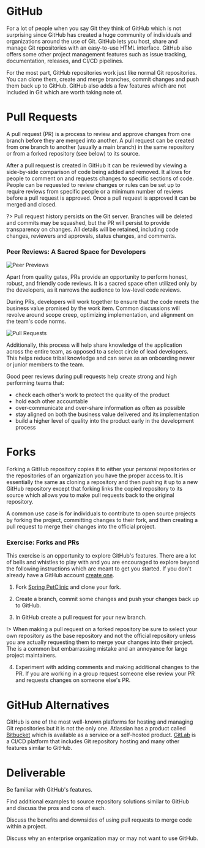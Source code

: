 # GitHub

For a lot of people when you say Git they think of GitHub which is not surprising since GitHub has created a huge community of individuals and organizations around the use of Git. GitHub lets you host, share and manage Git repositories with an easy-to-use HTML interface. GitHub also offers some other project management features such as issue tracking, documentation, releases, and CI/CD pipelines.

For the most part, GitHub repositories work just like normal Git repositories. You can clone them, create and merge branches, commit changes and push them back up to GitHub. GitHub also adds a few features which are not included in Git which are worth taking note of.

# Pull Requests

A pull request (PR) is a process to review and approve changes from one branch before they are merged into another. A pull request can be created from one branch to another (usually a main branch) in the same repository or from a forked repository (see below) to its source. 

After a pull request is created in GitHub it can be reviewed by viewing a side-by-side comparison of code being added and removed. It allows for people to comment on and requests changes to specific sections of code. People can be requested to review changes or rules can be set up to require reviews from specific people or a minimum number of reviews before a pull request is approved. Once a pull request is approved it can be merged and closed.

?> Pull request history persists on the Git server. Branches will be deleted and commits may be squashed, but the PR will persist to provide transparency on changes. All details will be retained, including code changes, reviewers and approvals, status changes, and comments.

### Peer Reviews: A Sacred Space for Developers

![Peer Previews](../img/git-pr.webp ':class=img-center')

Apart from quality gates, PRs provide an opportunity to perform honest, robust, and friendly code reviews. It is a sacred space often utilized only by the developers, as it narrows the audience to low-level code reviews.

During PRs, developers will work together to ensure that the code meets the business value promised by the work item. Common discussions will revolve around scope creep, optimizing implementation, and alignment on the team's code norms.

![Pull Requests](../img/git-peer-review.webp ':class=img-shadow-center')

Additionally, this process will help share knowledge of the application across the entire team, as opposed to a select circle of lead developers. This helps reduce tribal knowledge and can serve as an onboarding newer or junior members to the team.

Good peer reviews during pull requests help create strong and high performing teams that:
- check each other's work to protect the quality of the product
- hold each other accountable
- over-communicate and over-share information as often as possible
- stay aligned on both the business value delivered and its implementation
- build a higher level of quality into the product early in the development process

# Forks

Forking a GitHub repository copies it to either your personal repositories or the repositories of an organization you have the proper access to. It is essentially the same as cloning a repository and then pushing it up to a new GitHub repository except that forking links the copied repository to its source which allows you to make pull requests back to the original repository.

A common use case is for individuals to contribute to open source projects by forking the project, committing changes to their fork, and then creating a pull request to merge their changes into the official project. 

### Exercise: Forks and PRs

This exercise is an opportunity to explore GitHub's features. There are a lot of bells and whistles to play with and you are encouraged to explore beyond the following instructions which are meant to get you started. If you don't already have a GitHub account [create one](https://github.com/join).

1. Fork [Spring PetClinic](https://github.com/spring-projects/spring-petclinic) and clone your fork. 

2. Create a branch, commit some changes and push your changes back up to GitHub.

3. In GitHub create a pull request for your new branch.

!> When making a pull request on a forked repository be sure to select your own repository as the base repository and not the official repository unless you are actually requesting them to merge your changes into their project. The is a common but embarrassing mistake and an annoyance for large project maintainers.

4. Experiment with adding comments and making additional changes to the PR. If you are working in a group request someone else review your PR and requests changes on someone else's PR.

# GitHub Alternatives

GitHub is one of the most well-known platforms for hosting and managing Git repositories but it is not the only one. Atlassian has a product called [Bitbucket](https://bitbucket.org/product) which is available as a service or a self-hosted product. [GitLab](https://about.gitlab.com/stages-devops-lifecycle/) is a CI/CD platform that includes Git repository hosting and many other features similar to GitHub.

# Deliverable

Be familiar with GitHub's features.

Find additional examples to source repository solutions similar to GitHub and discuss the pros and cons of each.

Discuss the benefits and downsides of using pull requests to merge code within
a project.

Discuss why an enterprise organization may or may not want to use GitHub.

